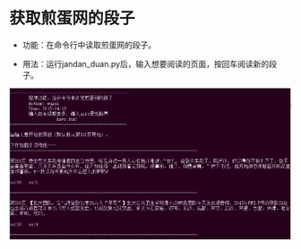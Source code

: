 # 获取煎蛋网的段子

* 功能：在命令行中读取煎蛋网的段子。

* 用法：运行jandan_duan.py后，输入想要阅读的页面，按回车阅读新的段子。

![运行界面](2015-04-18-duanzi-run.PNG)